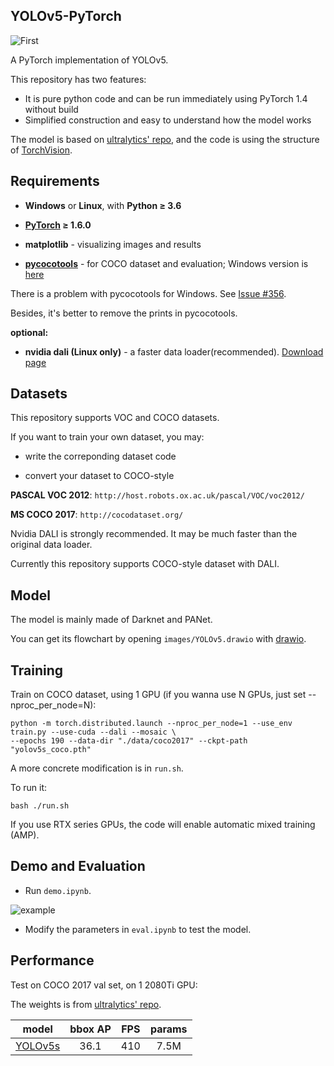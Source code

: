 ## YOLOv5-PyTorch

![First](https://github.com/Okery/YOLOv5-PyTorch/blob/master/images/r000.jpg)

A PyTorch implementation of YOLOv5.

This repository has two features:
- It is pure python code and can be run immediately using PyTorch 1.4 without build
- Simplified construction and easy to understand how the model works

The model is based on [ultralytics' repo](https://github.com/ultralytics/yolov5),
and the code is using the structure of [TorchVision](https://github.com/pytorch/vision).

## Requirements

- **Windows** or **Linux**, with **Python ≥ 3.6**

- **[PyTorch](https://pytorch.org/) ≥ 1.6.0**

- **matplotlib** - visualizing images and results

- **[pycocotools](https://github.com/cocodataset/cocoapi)** - for COCO dataset and evaluation; Windows version is [here](https://github.com/philferriere/cocoapi)

There is a problem with pycocotools for Windows. See [Issue #356](https://github.com/cocodataset/cocoapi/issues/356).

Besides, it's better to remove the prints in pycocotools.

**optional:**

- **nvidia dali (Linux only)** - a faster data loader(recommended). [Download page](https://developer.download.nvidia.cn/compute/redist/nvidia-dali-cuda100/)

## Datasets

This repository supports VOC and COCO datasets.

If you want to train your own dataset, you may:

- write the correponding dataset code

- convert your dataset to COCO-style

**PASCAL VOC 2012**: ```http://host.robots.ox.ac.uk/pascal/VOC/voc2012/```

**MS COCO 2017**: ```http://cocodataset.org/```

Nvidia DALI is strongly recommended. It may be much faster than the original data loader.

Currently this repository supports COCO-style dataset with DALI.

## Model

The model is mainly made of Darknet and PANet.

You can get its flowchart by opening ```images/YOLOv5.drawio``` with [drawio](https://app.diagrams.net/).

## Training

Train on COCO dataset, using 1 GPU (if you wanna use N GPUs, just set --nproc_per_node=N):
```
python -m torch.distributed.launch --nproc_per_node=1 --use_env train.py --use-cuda --dali --mosaic \
--epochs 190 --data-dir "./data/coco2017" --ckpt-path "yolov5s_coco.pth"
```
A more concrete modification is in ```run.sh```.

To run it:
```
bash ./run.sh
```
If you use RTX series GPUs, the code will enable automatic mixed training (AMP).

## Demo and Evaluation

- Run ```demo.ipynb```.

![example](https://github.com/Okery/YOLOv5-PyTorch/blob/master/images/r002.jpg)

- Modify the parameters in ```eval.ipynb``` to test the model.

## Performance

Test on COCO 2017 val set, on 1 2080Ti GPU:

The weights is from [ultralytics' repo](https://github.com/ultralytics/yolov5).

| model | bbox AP | FPS | params |
| :----: |:---: | :--: | :--: |
| [YOLOv5s](https://github.com/Okery/YOLOv5-PyTorch/releases/download/v0.3/yolov5s_official_2cf45318.pth) | 36.1 | 410 | 7.5M |

